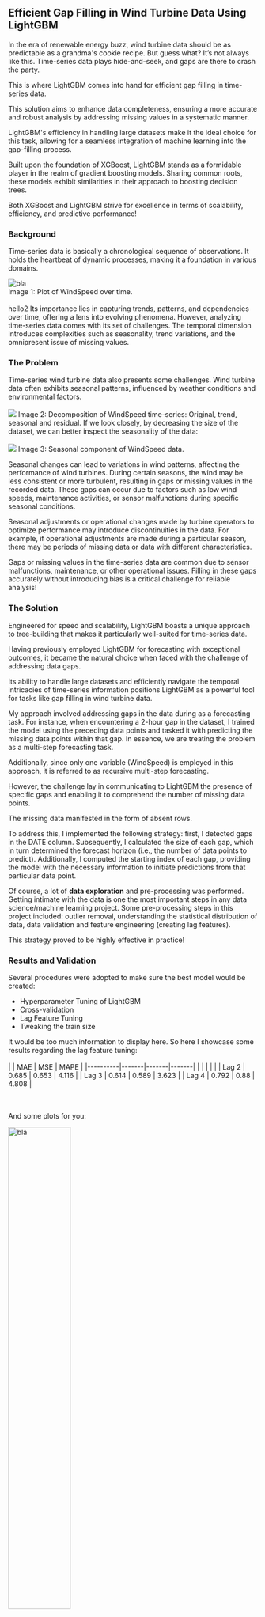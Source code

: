 ## Efficient Gap Filling in Wind Turbine Data Using LightGBM

In the era of renewable energy buzz, wind turbine data should be as predictable as a grandma's cookie recipe. 
But guess what? It’s not always like this. Time-series data plays hide-and-seek, and gaps are there to  crash the party.

This is where LightGBM comes into hand for efficient gap filling in time-series data.

This solution aims to enhance data completeness, ensuring a more accurate and robust analysis by addressing missing values in a systematic manner. 

LightGBM's efficiency in handling large datasets make it the ideal choice for this task, allowing for a seamless integration of machine learning into the gap-filling process.

Built upon the foundation of XGBoost, LightGBM stands as a formidable player in the realm of gradient boosting models. Sharing common roots, these models exhibit similarities in their approach to boosting decision trees.

Both XGBoost and LightGBM strive for excellence in terms of scalability, efficiency, and predictive performance!
### Background
Time-series data is basically a chronological sequence of observations. It holds the heartbeat of dynamic processes, making it a foundation in various domains. 


<div><img src="images/ws_date.png" alt="bla"></div>  
Image 1: Plot of WindSpeed over time.
<br><br>
hello2
Its importance lies in capturing trends, patterns, and dependencies over time, offering a lens into evolving phenomena. However, analyzing time-series data comes with its set of challenges. The temporal dimension introduces complexities such as seasonality, trend variations, and the omnipresent issue of missing values.

### The Problem

Time-series wind turbine data also presents some challenges.  Wind turbine data often exhibits seasonal patterns, influenced by weather conditions and environmental factors.
<br><br>
![](https://github.com/saranobrega/saranobrega.github.io/blob/main/_posts/Images/decomposition.png)
Image 2: Decomposition of WindSpeed time-series: Original, trend, seasonal and residual.
If we look closely, by decreasing the size of the dataset, we can better inspect the seasonality of the data:
<br><br>
![](https://github.com/saranobrega/saranobrega.github.io/blob/main/_posts/Images/seasonality.png)
Image 3: Seasonal component of WindSpeed data.

Seasonal changes can lead to variations in wind patterns, affecting the performance of wind turbines. During certain seasons, the wind may be less consistent or more turbulent, resulting in gaps or missing values in the recorded data. These gaps can occur due to factors such as low wind speeds, maintenance activities, or sensor malfunctions during specific seasonal conditions.

Seasonal adjustments or operational changes made by turbine operators to optimize performance may introduce discontinuities in the data. For example, if operational adjustments are made during a particular season, there may be periods of missing data or data with different characteristics.

Gaps or missing values in the time-series data are common due to sensor malfunctions, maintenance, or other operational issues. Filling in these gaps accurately without introducing bias is a critical challenge for reliable analysis!

### The Solution 

Engineered for speed and scalability, LightGBM boasts a unique approach to tree-building that makes it particularly well-suited for time-series data. 

Having previously employed LightGBM for forecasting with exceptional outcomes, it became the natural choice when faced with the challenge of addressing data gaps. 

Its ability to handle large datasets and efficiently navigate the temporal intricacies of time-series information positions LightGBM as a powerful tool for tasks like gap filling in wind turbine data.

My approach involved addressing gaps in the data during as a forecasting task. For instance, when encountering a 2-hour gap in the dataset, I trained the model using the preceding data points and tasked it with predicting the missing data points within that gap. In essence, we are treating the problem as a multi-step forecasting task.

Additionally, since only one variable (WindSpeed) is employed in this approach, it is referred to as recursive multi-step forecasting.

However, the challenge lay in communicating to LightGBM the presence of specific gaps and enabling it to comprehend the number of missing data points. 

The missing data manifested in the form of absent rows. 

To address this, I implemented the following strategy: first, I detected gaps in the DATE column. Subsequently, I calculated the size of each gap, which in turn determined the forecast horizon (i.e., the number of data points to predict). Additionally, I computed the starting index of each gap, providing the model with the necessary information to initiate predictions from that particular data point. 

Of course, a lot of **data exploration** and pre-processing was performed. Getting intimate with the data is one the most important steps in any data science/machine learning project. Some pre-processing steps in this project included: outlier removal, understanding the statistical distribution of data, data validation and feature engineering (creating lag features).

This strategy proved to be highly effective in practice!


### Results and Validation 

Several procedures were adopted to make sure the best model would be created:
 - Hyperparameter Tuning of LightGBM
 - Cross-validation 
 - Lag Feature Tuning
 - Tweaking the train size 

It would be too much information to display here. So here I showcase some results regarding the lag feature tuning:
<br><br>
|          | MAE   | MSE   | MAPE  |
|----------|-------|-------|-------|
|          |       |       |       |
| Lag 2    | 0.685 | 0.653 | 4.116 |
| Lag 3    | 0.614 | 0.589 | 3.623 |
| Lag 4    | 0.792 | 0.88  | 4.808 |


<br><br>
And some plots for you:

<div><img src="Images/lag1.png" alt="bla" width="50%"></div>  
Image 4: Results considering a lag feature of 2. 
<br><br>
<div><img src="Images/lag3.png" alt="bla" width="50%"></div>  
Image 5: Results considering a lag feature of 3.
<br><br>
<div><img src="Images/lag4.png" alt="bla" width="50%"></div>  
Image 6: Results considering a lag feature of 4.
<br><br>
#### Results
<div><img src="Images/result1.png" alt="bla"></div>  
Image 7: Gap filling WindSpeed plot results.
<br><br>
<div><img src="Images/results2.png" alt="bla"></div>   
Image 8: Gap filling WindSpeed plot results.

<br><br>
I also tested the code on other type of energy data, in this case in the total active energy data in several households:

<div><img src="Images/results3.png" alt="bla"></div>  
Image 9: Total active energy data gap filling results.

### Pros and Cons

**Advantages:** All the advantages listed above regarding lightgbm (scalability, adaptability, robustness, simple hyperparameter tuning) ;). Plus, as we are tranining no neural network, the runtime is relatively very fast, as you can imagine. Besides, it is highly explainable :) . 

Given my strong interest in explainable AI, coupled with the development of a service for a client, a model like this proves highly valuable. Its transparency and interpretability in decision-making enable thorough result explanations, and it facilitates an examination of which features contribute most significantly to the outcomes.


**Limitations:** There is a distinct limitation to consider. In cases where the gap appears at the beginning of the dataset, for instance, before the 500th sample, the model's performance may be compromised. This is attributed to the fact that the model is trained using the entire dataset preceding the gap's index. Therefore, if a gap initiates at, let's say, index 300, the model is only trained with 299 data samples, resulting in suboptimal outcomes. Intriguingly, beyond the 500th index, the model consistently produces highly satisfactory results.

In my specific use case, this wasn't a significant concern, as I anticipated receiving datasets from the client with over 1000k+ rows. This substantial amount of data mitigated the impact of gaps occurring at the beginning of the dataset, allowing the model to be trained on a sufficiently large sample size and yielding satisfactory results.

The plot below illustrates the limitation I just mentioned. As observed, certain predictions on the date 2019-12-13 do not align with the temporal distribution of the surrounding data points. Notably, the model forecasts identical values across a span of 10+ data points. I am aware, based on the specifications of my use case, that such a pattern would not be representative of real-world data.

<br><br>
<div><img src="Images/limitations.png" alt="bla"></div>  
Image 9: Gap filling WindSpeed plot results.
<br><br>


### Deployment with Streamlit
I love Streamlit! It is so easy to use, to understand and to deploy. Its interactivity and the way it enhances the user experience is a game-changer for data exploration and data storytelling.

You can find my streamlit app [here](https://gapfilling.streamlit.app/).

Note: for this to work you need to have a dataset with the following column names: WT, ActivePower, WindSpeed and DATE.

Or you can use the default dataset to give it a try ;) 

On the left side, you can also tweak the hyperparameters of LightGBM to see how the results change based on these changes.

The app is a very simple and does not show any in-depth analysis on the data. Its purpose is mainly related to visualization and hyperparameter tweaking. 

Dive into the power of LightGBM for gap filling in wind turbine data! Explore the Streamlit app, tweak hyperparameters, and uncover the magic behind accurate predictions.

### Conclusion
The presented approach using LightGBM for gap filling in wind turbine time-series data proves to be a valuable solution. Leveraging LightGBM's scalability and effectiveness in handling large datasets, the model successfully addresses missing values, enhancing data completeness and contributing to more accurate and robust analyses.

Despite the demonstrated limitation in cases where gaps occur at the beginning of the dataset, the model exhibits promising performance beyond a certain index, showcasing its effectiveness in real-world scenarios with substantial datasets.

The adoption of LightGBM, being a transparent and interpretable model, aligns with the principles of explainable AI, providing insights into decision-making processes and feature contributions. The ease of deployment with Streamlit further enhances the user experience, allowing for interactive data exploration and hyperparameter tweaking.

It is essential to acknowledge its limitations, particularly when dealing with gaps at the dataset's outset. However, with careful consideration and ample data, the model proves to be a valuable asset in handling time-series data challenges.

Thanks a million for reading! :) 

###  References
[Time Series Forecasting with Supervised Machine Learning | by Unai López Ansoleaga | Towards Data Science](https://towardsdatascience.com/time-series-forecasting-with-machine-learning-b3072a5b44ba)

[Deep Learning, XGBoost Or Both: What Works Best For Tabular Data? (analyticsindiamag.com)](https://analyticsindiamag.com/deep-learning-xgboost-or-both-what-works-best-for-tabular-data/)

[Time Series Forecasting with LightGBM | Kaggle](https://www.kaggle.com/code/enesdilsiz/time-series-forecasting-with-lightgbm)

[Multi-step Time Series Forecasting with ARIMA, LightGBM, and Prophet | by Tomonori Masui |](https://towardsdatascience.com/multi-step-time-series-forecasting-with-arima-lightgbm-and-prophet-cc9e3f95dfb0) 

[Towards Data Science](https://towardsdatascience.com/multi-step-time-series-forecasting-with-arima-lightgbm-and-prophet-cc9e3f95dfb0)

[Recursive multi-step forecasting - Skforecast Docs (joaquinamatrodrigo.github.io)](https://joaquinamatrodrigo.github.io/skforecast/0.1/guides/autoregresive-forecaster.html)

